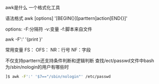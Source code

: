 
awk是什么
一个格式化工具

语法格式
awk [options] '[BEGIN{}][parttern]action[END{}]'

options:
-F:分隔符
-v:变量
-f:脚本来自文件


awk -F':' '{print }'

常用变量
FS：
OFS：
NR：行号
NF：字段



不仅支持parttern还支持条件判断和逻辑判断
查找/ect/passwd文件中bash为/sbin/nologin的用户有哪些时
```bash
]$ awk -F':' '$7=="/sbin/nologin"' /etc/passwd
```